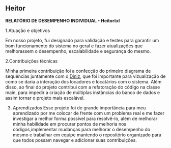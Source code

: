 ## Heitor

**RELATÓRIO DE DESEMPENHO INDIVIDUAL - Heitortxl**

1.Atuação e objetivos

Em nosso projeto, fui designado para validação e testes para garantir um bom funcionamento do sistema no geral e fazer atualizações que melhorassem o desempenho, escalabilidade e segurança do mesmo.

2.Contribuições técnicas

Minha primeira contribuição foi a confecção do primeiro diagrama de sequências juntamente com o [Diniz](https://github.com/dinizanjos), que foi importante para vizualização de como se daria a interação dos locadores e locatários com o sistema.
Além disso, ao final do projeto contribui com a refatoração do código na classe main, para impedir a criação de múltiplas instâncias do banco de dados e assim tornar o projeto mais escalável.

3. Aprendizados
 Esse projeto foi de grande importância para meu aprendizado por me colocar de frente com um problema real e me fazer investigar a melhor forma possível para resolvê-lo, além de melhorar minha habilidade em procurar pontos de melhoria nos códigos,implementar mudanças para melhorar o desempenho do mesmo e trabalhar em equipe mantendo o repositório organizado para que todos possam navegar e adicionar suas contribuições.

